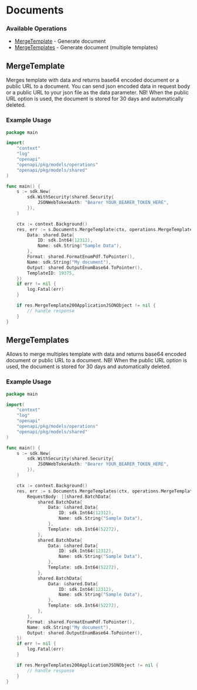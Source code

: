 # Documents

### Available Operations

* [MergeTemplate](#mergetemplate) - Generate document
* [MergeTemplates](#mergetemplates) - Generate document (multiple templates)

## MergeTemplate

Merges template with data and returns base64 encoded document or a public URL to a document. You can send json encoded data in request body or a public URL to your json file as the data parameter. NB! When the public URL option is used, the document is stored for 30 days and automatically deleted.

### Example Usage

```go
package main

import(
	"context"
	"log"
	"openapi"
	"openapi/pkg/models/operations"
	"openapi/pkg/models/shared"
)

func main() {
    s := sdk.New(
        sdk.WithSecurity(shared.Security{
            JSONWebTokenAuth: "Bearer YOUR_BEARER_TOKEN_HERE",
        }),
    )

    ctx := context.Background()
    res, err := s.Documents.MergeTemplate(ctx, operations.MergeTemplateRequest{
        Data: shared.Data{
            ID: sdk.Int64(12312),
            Name: sdk.String("Sample Data"),
        },
        Format: shared.FormatEnumPdf.ToPointer(),
        Name: sdk.String("My document"),
        Output: shared.OutputEnumBase64.ToPointer(),
        TemplateID: 19375,
    })
    if err != nil {
        log.Fatal(err)
    }

    if res.MergeTemplate200ApplicationJSONObject != nil {
        // handle response
    }
}
```

## MergeTemplates

Allows to merge multiples template with data and returns base64 encoded document or public URL to a document. NB! When the public URL option is used, the document is stored for 30 days and automatically deleted.

### Example Usage

```go
package main

import(
	"context"
	"log"
	"openapi"
	"openapi/pkg/models/operations"
	"openapi/pkg/models/shared"
)

func main() {
    s := sdk.New(
        sdk.WithSecurity(shared.Security{
            JSONWebTokenAuth: "Bearer YOUR_BEARER_TOKEN_HERE",
        }),
    )

    ctx := context.Background()
    res, err := s.Documents.MergeTemplates(ctx, operations.MergeTemplatesRequest{
        RequestBody: []shared.BatchData{
            shared.BatchData{
                Data: &shared.Data{
                    ID: sdk.Int64(12312),
                    Name: sdk.String("Sample Data"),
                },
                Template: sdk.Int64(52272),
            },
            shared.BatchData{
                Data: &shared.Data{
                    ID: sdk.Int64(12312),
                    Name: sdk.String("Sample Data"),
                },
                Template: sdk.Int64(52272),
            },
            shared.BatchData{
                Data: &shared.Data{
                    ID: sdk.Int64(12312),
                    Name: sdk.String("Sample Data"),
                },
                Template: sdk.Int64(52272),
            },
        },
        Format: shared.FormatEnumPdf.ToPointer(),
        Name: sdk.String("My document"),
        Output: shared.OutputEnumBase64.ToPointer(),
    })
    if err != nil {
        log.Fatal(err)
    }

    if res.MergeTemplates200ApplicationJSONObject != nil {
        // handle response
    }
}
```
